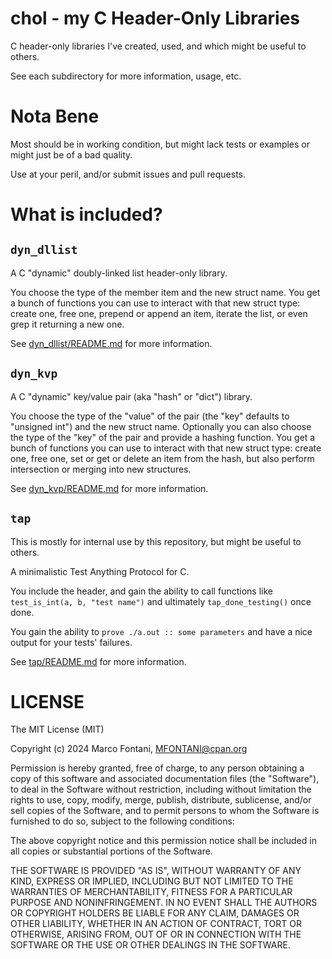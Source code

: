 # chol - my C Header-Only Libraries

C header-only libraries I've created, used, and which might be useful to others.

See each subdirectory for more information, usage, etc.

# Nota Bene

Most should be in working condition, but might lack tests or examples or might just be of a bad quality.

Use at your peril, and/or submit issues and pull requests.

# What is included?

## `dyn_dllist`

A C "dynamic" doubly-linked list header-only library.

You choose the type of the member item and the new struct name. You get a bunch of functions you can use to interact with that new struct type: create one, free one, prepend or append an item, iterate the list, or even grep it returning a new one.

See [dyn_dllist/README.md](dyn_dllist/README.md) for more information.

## `dyn_kvp`

A C "dynamic" key/value pair (aka "hash" or "dict") library.

You choose the type of the "value" of the pair (the "key" defaults to "unsigned int") and the new struct name. Optionally you can also choose the type of the "key" of the pair and provide a hashing function. You get a bunch of functions you can use to interact with that new struct type: create one, free one, set or get or delete an item from the hash, but also perform intersection or merging into new structures.

See [dyn_kvp/README.md](dyn_kvp/README.md) for more information.

## `tap`

This is mostly for internal use by this repository, but might be useful to others.

A minimalistic Test Anything Protocol for C.

You include the header, and gain the ability to call functions like `test_is_int(a, b, "test name")` and ultimately `tap_done_testing()` once done.

You gain the ability to `prove ./a.out :: some parameters` and have a nice output for your tests' failures.

See [tap/README.md](tap/README.md) for more information.

# LICENSE

The MIT License (MIT)

Copyright (c) 2024 Marco Fontani, MFONTANI@cpan.org

Permission is hereby granted, free of charge, to any person obtaining a copy of this software and associated documentation files (the "Software"), to deal in the Software without restriction, including without limitation the rights to use, copy, modify, merge, publish, distribute, sublicense, and/or sell copies of the Software, and to permit persons to whom the Software is furnished to do so, subject to the following conditions:

The above copyright notice and this permission notice shall be included in all copies or substantial portions of the Software.

THE SOFTWARE IS PROVIDED "AS IS", WITHOUT WARRANTY OF ANY KIND, EXPRESS OR IMPLIED, INCLUDING BUT NOT LIMITED TO THE WARRANTIES OF MERCHANTABILITY, FITNESS FOR A PARTICULAR PURPOSE AND NONINFRINGEMENT. IN NO EVENT SHALL THE AUTHORS OR COPYRIGHT HOLDERS BE LIABLE FOR ANY CLAIM, DAMAGES OR OTHER LIABILITY, WHETHER IN AN ACTION OF CONTRACT, TORT OR OTHERWISE, ARISING FROM, OUT OF OR IN CONNECTION WITH THE SOFTWARE OR THE USE OR OTHER DEALINGS IN THE SOFTWARE.
